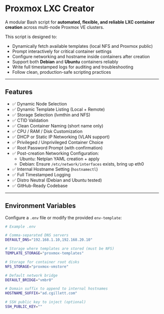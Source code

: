 # Proxmox LXC Creator

A modular Bash script for **automated, flexible, and reliable LXC container creation** across multi-node Proxmox VE clusters.

This script is designed to:
- Dynamically fetch available templates (local NFS and Proxmox public)
- Prompt interactively for critical container settings
- Configure networking and hostname inside containers after creation
- Support both **Debian** and **Ubuntu** containers reliably
- Write full timestamped logs for auditing and troubleshooting
- Follow clean, production-safe scripting practices

---

## Features

- ✅ Dynamic Node Selection
- ✅ Dynamic Template Listing (Local + Remote)
- ✅ Storage Selection (lvmthin and NFS)
- ✅ CTID Validation
- ✅ Clean Container Naming (short name only)
- ✅ CPU / RAM / Disk Customization
- ✅ DHCP or Static IP Networking (VLAN support)
- ✅ Privileged / Unprivileged Container Choice
- ✅ Root Password Prompt (with confirmation)
- ✅ Post-creation Networking Configuration:
  - Ubuntu: Netplan YAML creation + apply
  - Debian: Ensure `/etc/network/interfaces` exists, bring up eth0
- ✅ Internal Hostname Setting (`hostnamectl`)
- ✅ Full Timestamped Logging
- ✅ Distro Neutral (Debian and Ubuntu tested)
- ✅ GitHub-Ready Codebase

---

## Environment Variables

Configure a `.env` file or modify the provided `env-template`:

```bash
# Example .env

# Comma-separated DNS servers
DEFAULT_DNS="192.168.1.10,192.168.20.10"

# Storage where templates are stored (must be NFS)
TEMPLATE_STORAGE="proxmox-templates"

# Storage for container root disks
NFS_STORAGE="proxmox-vmstore"

# Default network bridge
DEFAULT_BRIDGE="vmbr0"

# Domain suffix to append to internal hostnames
HOSTNAME_SUFFIX="ad.cgillett.com"

# SSH public key to inject (optional)
SSH_PUBLIC_KEY=""
